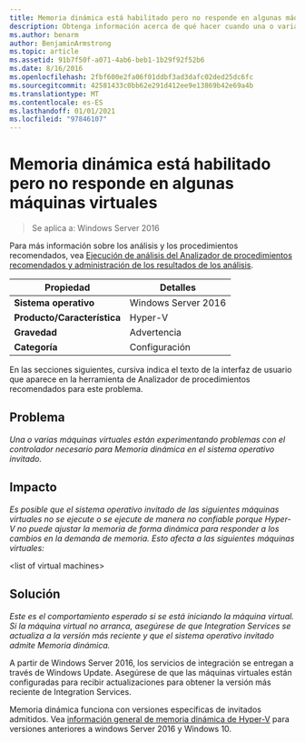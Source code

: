 ```yaml
---
title: Memoria dinámica está habilitado pero no responde en algunas máquinas virtuales
description: Obtenga información acerca de qué hacer cuando una o varias máquinas virtuales experimentan problemas con el controlador necesario para Memoria dinámica en el sistema operativo invitado.
ms.author: benarm
author: BenjaminArmstrong
ms.topic: article
ms.assetid: 91b7f50f-a071-4ab6-beb1-1b29f92f52b6
ms.date: 8/16/2016
ms.openlocfilehash: 2fbf600e2fa06f01ddbf3ad3dafc02ded25dc6fc
ms.sourcegitcommit: 42581433c0bb62e291d412ee9e13869b42e69a4b
ms.translationtype: MT
ms.contentlocale: es-ES
ms.lasthandoff: 01/01/2021
ms.locfileid: "97846107"
---
```

# <a name="dynamic-memory-is-enabled-but-not-responding-on-some-virtual-machines"></a>Memoria dinámica está habilitado pero no responde en algunas máquinas virtuales

>Se aplica a: Windows Server 2016

Para más información sobre los análisis y los procedimientos recomendados, vea [Ejecución de análisis del Analizador de procedimientos recomendados y administración de los resultados de los análisis](https://go.microsoft.com/fwlink/p/?LinkID=223177).

|Propiedad|Detalles|
|-|-|
|**Sistema operativo**|Windows Server 2016|
|**Producto/Característica**|Hyper-V|
|**Gravedad**|Advertencia|
|**Categoría**|Configuración|

En las secciones siguientes, cursiva indica el texto de la interfaz de usuario que aparece en la herramienta de Analizador de procedimientos recomendados para este problema.

## <a name="issue"></a>Problema
*Una o varias máquinas virtuales están experimentando problemas con el controlador necesario para Memoria dinámica en el sistema operativo invitado.*

## <a name="impact"></a>Impacto
*Es posible que el sistema operativo invitado de las siguientes máquinas virtuales no se ejecute o se ejecute de manera no confiable porque Hyper-V no puede ajustar la memoria de forma dinámica para responder a los cambios en la demanda de memoria. Esto afecta a las siguientes máquinas virtuales:*

\<list of virtual machines>

## <a name="resolution"></a>Solución
*Este es el comportamiento esperado si se está iniciando la máquina virtual. Si la máquina virtual no arranca, asegúrese de que Integration Services se actualiza a la versión más reciente y que el sistema operativo invitado admite Memoria dinámica.*

A partir de Windows Server 2016, los servicios de integración se entregan a través de Windows Update. Asegúrese de que las máquinas virtuales están configuradas para recibir actualizaciones para obtener la versión más reciente de Integration Services.

Memoria dinámica funciona con versiones específicas de invitados admitidos. Vea [información general de memoria dinámica de Hyper-V](/previous-versions/windows/it-pro/windows-server-2012-R2-and-2012/hh831766(v=ws.11)) para versiones anteriores a windows Server 2016 y Windows 10.